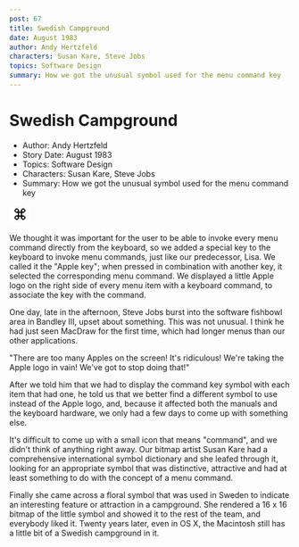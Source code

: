 ```yaml
---
post: 67
title: Swedish Campground
date: August 1983
author: Andy Hertzfeld
characters: Susan Kare, Steve Jobs
topics: Software Design
summary: How we got the unusual symbol used for the menu command key
---
```


# Swedish Campground
* Author: Andy Hertzfeld
* Story Date: August 1983
* Topics: Software Design
* Characters: Susan Kare, Steve Jobs
* Summary: How we got the unusual symbol used for the menu command key

![Command Key Symbol](images/command_key.jpg) 
    
We thought it was important for the user to be able to invoke every menu command directly from the keyboard, so we added a special key to the keyboard to invoke menu commands, just like our predecessor, Lisa.   We called it the "Apple key"; when pressed in combination with another key, it selected the corresponding menu command.   We displayed a little Apple logo on the right side of every menu item with a keyboard command, to associate the key with the command.

One day, late in the afternoon, Steve Jobs burst into the software fishbowl area in Bandley III, upset about something.   This was not unusual.  I think he had just seen MacDraw for the first time, which had longer menus than our other applications.

"There are too many Apples on the screen! It's ridiculous! We're taking the Apple logo in vain!  We've got to stop doing that!"

After we told him that we had to display the command key symbol with each item that had one, he told us that we better find a different symbol to use instead of the Apple logo, and, because it affected both the manuals and the keyboard hardware, we only had a few days to come up with something else.

It's difficult to come up with a small icon that means "command", and we didn't think of anything right away.  Our bitmap artist Susan Kare had a comprehensive international symbol dictionary and she leafed through it, looking for an appropriate symbol that was distinctive, attractive and had at least something to do with the concept of a menu command.

Finally she came across a floral symbol that was used in Sweden to indicate an interesting feature or attraction in a campground.  She rendered a 16 x 16 bitmap of the little symbol and showed it to the rest of the team, and everybody liked it.  Twenty years later, even in OS X, the Macintosh still has a little bit of a Swedish campground in it.